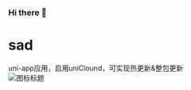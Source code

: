 ### Hi there 👋
# sad
uni-app应用，启用uniClound，可实现热更新&整包更新  
![图标标题](https://github-readme-stats.vercel.app/api?username=mayandev&theme=dark "图片悬浮文字")

<!--
# 一级标题
## 二级标题
### 三级标题
#### 四级标题
##### 五级标题
###### 六级标题

**加粗**
*倾斜*
***斜体加粗***
~~删除线~~
-->



<!--
**InsaneGenji/InsaneGenji** is a ✨ _special_ ✨ repository because its `README.md` (this file) appears on your GitHub profile.

Here are some ideas to get you started:

- 🔭 I’m currently working on ...
- 🌱 I’m currently learning ...
- 👯 I’m looking to collaborate on ...
- 🤔 I’m looking for help with ...
- 💬 Ask me about ...
- 📫 How to reach me: ...
- 😄 Pronouns: ...
- ⚡ Fun fact: ...
-->
